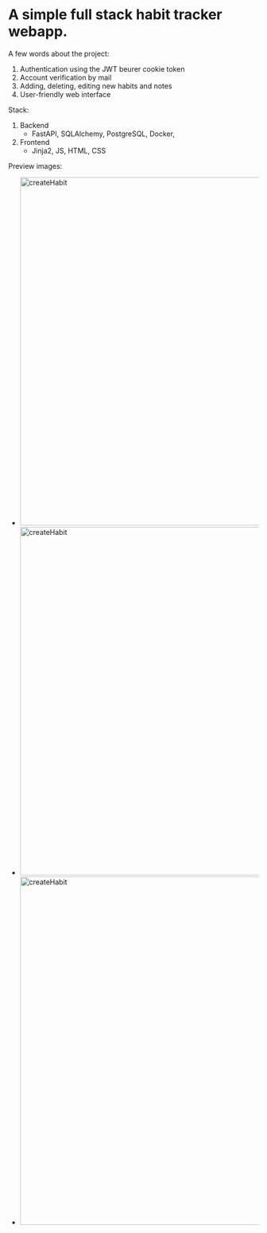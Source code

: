 # A simple full stack habit tracker webapp.

A few words about the project:
  1) Authentication using the JWT beurer cookie token
  2) Account verification by mail
  2) Adding, deleting, editing new habits and notes
  3) User-friendly web interface

Stack:
1) Backend
     * FastAPI, SQLAlchemy, PostgreSQL, Docker,
2) Frontend
     * Jinja2, JS, HTML, CSS

Preview images:

* <img src="https://github.com/user-attachments/assets/86a8a7e8-2f7f-468c-ac20-6c145f681321" alt="createHabit" width="700"/>

* <img src="https://github.com/user-attachments/assets/ee515d54-cfe2-40cc-b5fd-071e45e222cd" alt="createHabit" width="700"/>

* <img src="https://github.com/user-attachments/assets/458a84dd-e4e6-45c2-9760-94ff27f40561" alt="createHabit" width="700"/>
